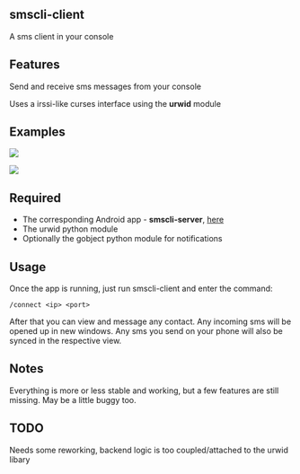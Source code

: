 ## smscli-client
A sms client in your console

## Features
Send and receive sms messages from your console

Uses a irssi-like curses interface using the **urwid** module

## Examples

![](http://i.imgur.com/z5ZzOLY.png)

![](http://i.imgur.com/8Bs508x.png)

## Required

* The corresponding Android app - **smscli-server**, [here](https://github.com/m5tt/smscli-server)
* The urwid python module
* Optionally the gobject python module for notifications

## Usage

Once the app is running, just run smscli-client and enter the command:

`/connect <ip> <port>`

After that you can view and message any contact. Any incoming sms will be opened up in new windows.
Any sms you send on your phone will also be synced in the respective view.

## Notes

Everything is more or less stable and working, but a few features are still missing. May be a little buggy too.


## TODO

Needs some reworking, backend logic is too coupled/attached to the urwid libary
